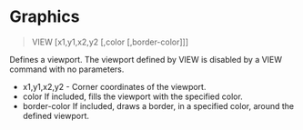 # Graphics

> VIEW [x1,y1,x2,y2 [,color [,border-color]]]

Defines a viewport. The viewport defined by VIEW is disabled by a VIEW command with no parameters.


* x1,y1,x2,y2 - Corner coordinates of the viewport.
* color If included, fills the viewport with the specified color.
* border-color If included, draws a border, in a specified color, around the defined viewport.

